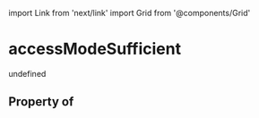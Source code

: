 import Link from 'next/link'
import Grid from '@components/Grid'

# accessModeSufficient

undefined

## Property of




